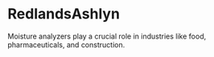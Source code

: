 # RedlandsAshlyn
 Moisture analyzers play a crucial role in industries like food, pharmaceuticals, and construction. 
